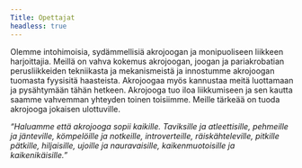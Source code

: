 ```yaml
---
Title: Opettajat
headless: true
---
```

Olemme intohimoisia, sydämmellisiä akrojoogan ja monipuoliseen liikkeen harjoittajia. Meillä on vahva 
kokemus akrojoogan, joogan ja pariakrobatian perusliikkeiden tekniikasta ja mekanismeistä ja innostumme 
akrojoogan tuomasta fyysisitä haasteista.  Akrojoogaa myös kannustaa meitä luottamaan ja pysähtymään 
tähän hetkeen. Akrojooga tuo iloa liikkumiseen ja sen kautta saamme vahvemman yhteyden toinen toisiimme. 
Meille tärkeää on tuoda akrojooga jokaisen ulottuville.

_“Haluamme että akrojooga sopii kaikille. Taviksille ja atleettisille, pehmeille ja jänteville, kömpelöille 
ja notkeille, introverteille, räiskähteleville, pitkille pätkille, hiljaisille, ujoille ja nauravaisille, 
kaikenmuotoisille ja kaikenikäisille.”_
